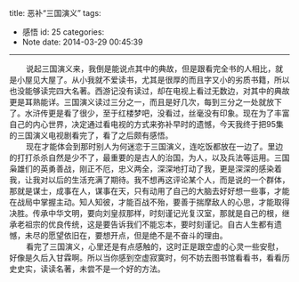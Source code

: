 title: 恶补“三国演义”
tags:
  - 感悟
id: 25
categories:
  - Note
date: 2014-03-29 00:45:39
---

<div style="font-size: 14px;"><span style="padding-left: 30px;">说起三国演义来，我倒是能说点其中的典故，但是跟看完全书的人相比，就是小屋见大屋了。从小我就不爱读书，尤其是很厚的而且字又小的劣质书籍，所以也没能够读完四大名著。西游记没有读过，却在电视上看过无数边，对其中的典故更是耳熟能详。三国演义读过三分之一，而且是好几次，每到三分之一处就放下了。水浒传更是看了很少，至于红楼梦吧，没看过，丝毫没有印象。现在为了丰富自己的内心世界，决定通过看电视的方式来弥补早时的遗憾，今天我终于把95集的三国演义电视剧看完了，看了之后颇有感悟。</span></div>
<div style="font-size: 14px;"><span style="padding-left: 30px;">现在才能体会到那时别人为何迷恋于三国演义，连吃饭都放在一边了。里边的打打杀杀自然是少不了，最重要的是古人的治国，为人，以及兵法等运用。三国枭雄们的英勇善战，刚正不厄，忠义两全，深深地打动了我，更是深深的感染着我，让我对以后的生活充满了期待。我不想再这评论某个人，而是说的一个群体，那就是谋士，成事在人，谋事在天，只有动用了自己的大脑去好好想一些事，才能在战局中掌握主动。知人知彼，才能百战不殆，要善于揣摩敌人的心思，才能取得决胜。传承中华文明，要向刘皇叔那样，时刻谨记光复汉室，那就是自己的根，继承老祖宗的优良传统，这是要告诉我们不能忘本，要时刻谨记。自古人生都有遗憾，未尽的愿望依旧在，要想开点，但是绝不是不奋斗的理由。</span></div>
<div style="font-size: 14px;"><span style="padding-left: 30px;">看完了三国演义，心里还是有点感触的，这时正是跟空虚的心灵一些安慰，好像是久后入甘霖啊。所以当你感到空虚寂寞时，何不妨去图书馆看看书，看看历史史实，读读名著，未尝不是一个好的方法。</span></div>